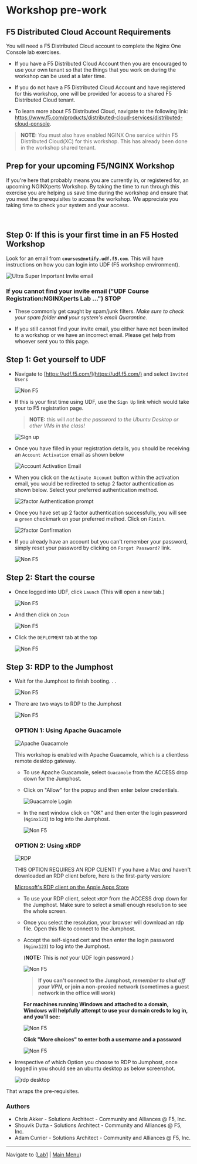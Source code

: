 # Workshop pre-work

## F5 Distributed Cloud Account Requirements

You will need a F5 Distributed Cloud account to complete the Nginx One Console lab exercises.

- If you have a F5 Distributed Cloud Account then you are encouraged to use your own tenant so that the things that you work on during the workshop can be used at a later time.

- If you do not have a F5 Distributed Cloud Account and have registered for this workshop, one will be provided for access to a shared F5 Distributed Cloud tenant.

- To learn more about F5 Distributed Cloud, navigate to the following link: https://www.f5.com/products/distributed-cloud-services/distributed-cloud-console.

> **NOTE:** You must also have enabled NGINX One service within F5 Distributed Cloud(XC) for this workshop. This has already been done in the workshop shared tenant.

## Prep for your upcoming F5/NGINX Workshop

If you're here that probably means you are currently in, or registered for, an upcoming NGINXperts Workshop. By taking the time to run through this exercise you are helping us save time during the workshop and ensure that you meet the prerequisites to access the workshop. We appreciate you taking time to check your system and your access.

<br/>

## Step 0: If this is your first time in an F5 Hosted Workshop

Look for an email from **`courses@notify.udf.f5.com`**. This will have instructions on how you can login into UDF (F5 workshop environment).

![Ultra Super Important Invite email](media/megasuperimportantemail.png)

### If you cannot find your invite email ("UDF Course Registration:NGINXperts Lab ...") STOP

- These commonly get caught by spam/junk filters. *Make sure to check your spam folder **and** your system's email Quarantine.*

- If you still cannot find your invite email, you either have not been invited to a workshop or we have an incorrect email. Please get help from whoever sent you to this page.

## Step 1: Get yourself to UDF

- Navigate to [https://udf.f5.com/](https://udf.f5.com/) and select `Invited Users`

    ![Non F5](media/udfloginnonf5.png)

- If this is your first time using UDF, use the `Sign Up` link which would take your to F5 registration page.
  
    >**NOTE:** this will *not be the password to the Ubuntu Desktop or other VMs in the class!*

    ![Sign up](media/F5signup.png)

- Once you have filled in your registration details, you should be receiving an `Account Activation` email as shown below
  
    ![Account Activation Email](media/F5accountactivationemail.png)

- When you click on the `Activate Account` button within the activation email, you would be redirected to setup 2 factor authentication as shown below. Select your preferred authentication method.
  
    ![2factor Authentication prompt](media/2factorAuthentication.png)

- Once you have set up 2 factor authentication successfully, you will see a `green` checkmark on your preferred method. Click on `Finish`.
  
    ![2factor Confirmation](media/2factorConfirmation.png)

- If you already have an account but you can't remember your password, simply reset your password by clicking on `Forgot Password?` link.

    ![Non F5](media/udfloginreset.png "happens to the best of us")

## Step 2: Start the course

- Once logged into UDF, click `Launch` (This will open a new tab.)
  
    ![Non F5](media/courselist.png "click launch")

- And then click on `Join`
  
    ![Non F5](media/joinbutton.png "'Yes I'm sure'")

- Click the `DEPLOYMENT` tab at the top

    ![Non F5](media/almostthere.png "I'm up here")

## Step 3: RDP to the Jumphost

- Wait for the Jumphost to finish booting. . .

    ![Non F5](media/waitforboot.png "loading. . .")

- There are two ways to RDP to the Jumphost

    ![Non F5](media/launchrdp.png "almost there")

  ### OPTION 1: Using **Apache Guacamole**

  ![Apache Guacamole](media/apache_guacamole.png)
  
  This workshop is enabled with Apache Guacamole, which is a clientless remote desktop gateway.

  - To use Apache Guacamole, select `Guacamole` from the ACCESS drop down for the Jumphost.

  - Click on "Allow" for the popup and then enter below credentials.

      ![Guacamole Login](media/guacamole_login.png)
  
  - In the next window click on "OK" and then enter the login password (`Nginx123`) to log into the Jumphost.

      ![Non F5](media/useruser.png)

  ### OPTION 2: Using **xRDP**

  ![RDP](media/rdp.png)

  THIS OPTION REQUIRES AN RDP CLIENT! If you have a Mac *and* haven't downloaded an RDP client before, here is the first-party version:

  [Microsoft's RDP client on the Apple Apps Store](https://apps.apple.com/us/app/microsoft-remote-desktop/id1295203466?mt=12)

  - To use your RDP client, select `xRDP` from the ACCESS drop down for the Jumphost. Make sure to select a small enough resolution to see the whole screen.

  - Once you select the resolution, your browser will download an rdp file. Open this file to connect to the Jumphost.

  - Accept the self-signed cert and then enter the login password (`Nginx123`) to log into the Jumphost.
  
    (**NOTE:** This is *not* your UDF login password.)

    ![Non F5](media/useruser.png)

    > **If you can't connect to the Jumphost, *remember to shut off your VPN*, or join a non-proxied network (sometimes a guest network in the office will work)**

    **For machines running Windows and attached to a domain, Windows will helpfully attempt to use your domain creds to log in, and you'll see:**

    ![Non F5](media/domaincreds.png "everyone has credentials.com email accounts right?")

    **Click "More choices" to enter both a username and a password**

    ![Non F5](media/domaincredsannotated.png "green arrows")

- Irrespective of which Option you choose to RDP to Jumphost, once logged in you should see an ubuntu desktop as below screenshot.

  ![rdp desktop](media/rdp_desktop.png)

That wraps the pre-requisites.

### Authors

- Chris Akker - Solutions Architect - Community and Alliances @ F5, Inc.
- Shouvik Dutta - Solutions Architect - Community and Alliances @ F5, Inc.
- Adam Currier - Solutions Architect - Community and Alliances @ F5, Inc.

-------------

Navigate to ([Lab1](../lab1/readme.md) | [Main Menu](../readme.md))
